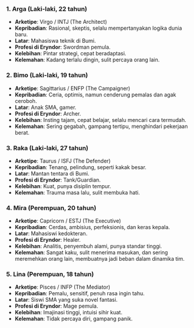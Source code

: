 ### 1. **Arga (Laki-laki, 22 tahun)**

* **Arketipe**: Virgo / INTJ (The Architect)
* **Kepribadian**: Rasional, skeptis, selalu mempertanyakan logika dunia baru.
* **Latar**: Mahasiswa teknik di Bumi.
* **Profesi di Eryndor**: Swordman pemula.
* **Kelebihan**: Pintar strategi, cepat beradaptasi.
* **Kelemahan**: Kadang terlalu dingin, sulit percaya orang lain.

### 2. **Bimo (Laki-laki, 19 tahun)**

* **Arketipe**: Sagittarius / ENFP (The Campaigner)
* **Kepribadian**: Ceria, optimis, namun cenderung pemalas dan agak ceroboh.
* **Latar**: Anak SMA, gamer.
* **Profesi di Eryndor**: Archer.
* **Kelebihan**: Insting tajam, cepat belajar, selalu mencari cara termudah.
* **Kelemahan**: Sering gegabah, gampang tertipu, menghindari pekerjaan berat.

### 3. **Raka (Laki-laki, 27 tahun)**

* **Arketipe**: Taurus / ISFJ (The Defender)
* **Kepribadian**: Tenang, pelindung, seperti kakak besar.
* **Latar**: Mantan tentara di Bumi.
* **Profesi di Eryndor**: Tank/Guardian.
* **Kelebihan**: Kuat, punya disiplin tempur.
* **Kelemahan**: Trauma masa lalu, sulit membuka hati.

### 4. **Mira (Perempuan, 20 tahun)**

* **Arketipe**: Capricorn / ESTJ (The Executive)
* **Kepribadian**: Cerdas, ambisius, perfeksionis, dan keras kepala.
* **Latar**: Mahasiswi kedokteran.
* **Profesi di Eryndor**: Healer.
* **Kelebihan**: Analitis, penyembuh alami, punya standar tinggi.
* **Kelemahan**: Sangat kaku, sulit menerima masukan, dan sering meremehkan orang lain, membuatnya jadi beban dalam dinamika tim.

### 5. **Lina (Perempuan, 18 tahun)**

* **Arketipe**: Pisces / INFP (The Mediator)
* **Kepribadian**: Pemalu, sensitif, penuh rasa ingin tahu.
* **Latar**: Siswi SMA yang suka novel fantasi.
* **Profesi di Eryndor**: Mage pemula.
* **Kelebihan**: Imajinasi tinggi, intuisi sihir kuat.
* **Kelemahan**: Tidak percaya diri, gampang panik.
